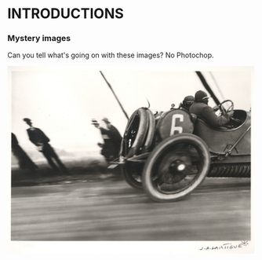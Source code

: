 # INTRODUCTIONS

### Mystery images

Can you tell what's going on with these images? No Photochop.

![How many distortions can you find in this image? Can you offer ideas about how they happened?](../.gitbook/assets/jacques-henri-lartigue-_fetischauto.jpg)

